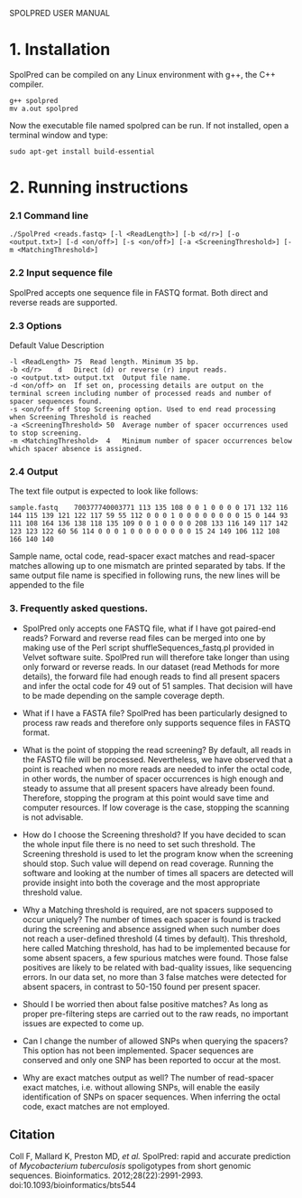 SPOLPRED USER MANUAL

# 1.	Installation
SpolPred can be compiled on any Linux environment with g++, the C++ compiler. 
```console
g++ spolpred
mv a.out spolpred
```
Now the executable file named spolpred can be run. If not installed, open a terminal window and type:
```console
sudo apt-get install build-essential
```

# 2.	Running instructions
### 2.1 Command line
```console
./SpolPred <reads.fastq> [-l <ReadLength>] [-b <d/r>] [-o <output.txt>] [-d <on/off>] [-s <on/off>] [-a <ScreeningThreshold>] [-m <MatchingThreshold>]
```

### 2.2 Input sequence file
SpolPred accepts one sequence file in FASTQ format. Both direct and reverse reads are supported.

### 2.3 Options
Default Value	Description

```console
-l <ReadLength>	75	Read length. Minimum 35 bp.
-b <d/r>	d	Direct (d) or reverse (r) input reads.
-o <output.txt>	output.txt	Output file name.
-d <on/off>	on	If set on, processing details are output on the terminal screen including number of processed reads and number of spacer sequences found.
-s <on/off>	off	Stop Screening option. Used to end read processing when Screening Threshold is reached
-a <ScreeningThreshold>	50	Average number of spacer occurrences used to stop screening.
-m <MatchingThreshold>	4	Minimum number of spacer occurrences below which spacer absence is assigned.
```

### 2.4 Output
The text file output is expected to look like follows:

```console
sample.fastq	700377740003771	113 135 108 0 0 1 0 0 0 0 171 132 116 144 115 139 121 122 117 59 55 112 0 0 0 1 0 0 0 0 0 0 0 0 15 0 144 93 111 108 164 136 138	118 135 109 0 0 1 0 0 0 0 208 133 116 149 117 142 123 123 122 60 56 114 0 0 0 1 0 0 0 0 0 0 0 0 15 24 149 106 112 108 166 140 140
```
Sample name, octal code, read-spacer exact matches and read-spacer matches allowing up to one mismatch are printed separated by tabs. If the same output file name is specified in following runs, the new lines will be appended to the file

### 3.	Frequently asked questions.

- SpolPred only accepts one FASTQ file, what if I have got paired-end reads?
Forward and reverse read files can be merged into one by making use of the Perl script shuffleSequences_fastq.pl provided in Velvet software suite. SpolPred run will therefore take longer than using only forward or reverse reads. In our dataset (read Methods for more details), the forward file had enough reads to find all present spacers and infer the octal code for 49 out of 51 samples. That decision will have to be made depending on the sample coverage depth.

- What if I have a FASTA file?
SpolPred has been particularly designed to process raw reads and therefore only supports sequence files in FASTQ format.

- What is the point of stopping the read screening?
By default, all reads in the FASTQ file will be processed. Nevertheless, we have observed that a point is reached when no more reads are needed to infer the octal code, in other words, the number of spacer occurrences is high enough and steady to assume that all present spacers have already been found. Therefore, stopping the program at this point would save time and computer resources. If low coverage is the case, stopping the scanning is not advisable.

- How do I choose the Screening threshold?
If you have decided to scan the whole input file there is no need to set such threshold. The Screening threshold is used to let the program know when the screening should stop. Such value will depend on read coverage. Running the software and looking at the number of times all spacers are detected will provide insight into both the coverage and the most appropriate threshold value.

- Why a Matching threshold is required, are not spacers supposed to occur uniquely?
The number of times each spacer is found is tracked during the screening and absence assigned when such number does not reach a user-defined threshold (4 times by default). This threshold, here called Matching threshold, has had to be implemented because for some absent spacers, a few spurious matches were found. Those false positives are likely to be related with bad-quality issues, like sequencing errors. In our data set, no more than 3 false matches were detected for absent spacers, in contrast to 50-150 found per present spacer. 

- Should I be worried then about false positive matches?
As long as proper pre-filtering steps are carried out to the raw reads, no important issues are expected to come up.

- Can I change the number of allowed SNPs when querying the spacers?
This option has not been implemented. Spacer sequences are conserved and only one SNP has been reported to occur at the most.

- Why are exact matches output as well?
The number of read-spacer exact matches, i.e. without allowing SNPs, will enable the easily identification of SNPs on spacer sequences. When inferring the octal code, exact matches are not employed.

## Citation
Coll F, Mallard K, Preston MD, *et al.* SpolPred: rapid and accurate prediction of *Mycobacterium tuberculosis* spoligotypes from short genomic sequences. Bioinformatics. 2012;28(22):2991-2993. doi:10.1093/bioinformatics/bts544
